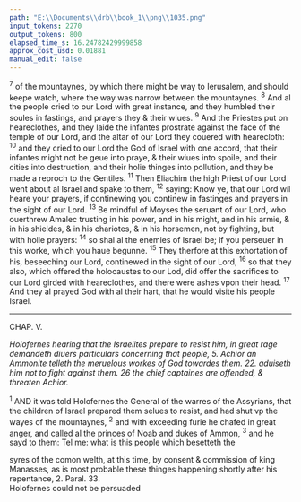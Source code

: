 ```yaml
---
path: "E:\\Documents\\drb\\book_1\\png\\1035.png"
input_tokens: 2270
output_tokens: 800
elapsed_time_s: 16.24782429999858
approx_cost_usd: 0.01881
manual_edit: false
---
```

<sup>7</sup> of the mountaynes, by which there might be way to Ierusalem, and should keepe watch, where the way was narrow between the mountaynes. <sup>8</sup> And al the people cried to our Lord with great instance, and they humbled their soules in fastings, and prayers they & their wiues. <sup>9</sup> And the Priestes put on heareclothes, and they laide the infantes prostrate against the face of the temple of our Lord, and the altar of our Lord they couered with hearecloth: <sup>10</sup> and they cried to our Lord the God of Israel with one accord, that their infantes might not be geue into praye, & their wiues into spoile, and their cities into destruction, and their holie thinges into pollution, and they be made a reproch to the Gentiles. <sup>11</sup> Then Eliachim the high Priest of our Lord went about al Israel and spake to them, <sup>12</sup> saying: Know ye, that our Lord wil heare your prayers, if continewing you continew in fastinges and prayers in the sight of our Lord. <sup>13</sup> Be mindful of Moyses the seruant of our Lord, who ouerthrew Amalec trusting in his power, and in his might, and in his armie, & in his shieldes, & in his chariotes, & in his horsemen, not by fighting, but with holie prayers: <sup>14</sup> so shal al the enemies of Israel be; if you perseuer in this worke, which you haue begunne. <sup>15</sup> They therfore at this exhortation of his, beseeching our Lord, continewed in the sight of our Lord, <sup>16</sup> so that they also, which offered the holocaustes to our Lod, did offer the sacrifices to our Lord girded with heareclothes, and there were ashes vpon their head. <sup>17</sup> And they al prayed God with al their hart, that he would visite his people Israel.

<hr>

CHAP. V.

*Holofernes hearing that the Israelites prepare to resist him, in great rage demandeth diuers particulars concerning that people, 5. Achior an Ammonite telleth the meruelous workes of God towardes them. 22. aduiseth him not to fight against them. 26 the chief captaines are offended, & threaten Achior.*

<sup>1</sup> AND it was told Holofernes the General of the warres of the Assyrians, that the children of Israel prepared them selues to resist, and had shut vp the wayes of the mountaynes, <sup>2</sup> and with exceeding furie he chafed in great anger, and called al the princes of Noab and dukes of Ammon, <sup>3</sup> and he sayd to them: Tel me: what is this people which besetteth the

[^1]: Exo. 17.

<aside>syres of the comon welth, at this time, by consent & commission of king Manasses, as is most probable these thinges happening shortly after his repentance, 2. Paral. 33.</aside>

<aside>Holofernes could not be persuaded</aside>